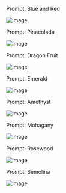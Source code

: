 Prompt: Blue and Red

![image](https://github.com/chungimungi/Color-prediction/assets/90822297/ff388c2e-6898-4af2-8f1d-939a4af17754)

Prompt: Pinacolada

![image](https://github.com/chungimungi/Color-prediction/assets/90822297/32ef4324-665f-4add-b80a-d050a6633c8a)

Prompt: Dragon Fruit

![image](https://github.com/chungimungi/Color-prediction/assets/90822297/0261e730-d097-4782-a6ef-028d1c9f9b9b)

Prompt: Emerald

![image](https://github.com/chungimungi/Color-prediction/assets/90822297/cf6fca7c-f7da-4412-ae01-8f6c07db3194)

Prompt: Amethyst

![image](https://github.com/chungimungi/Color-prediction/assets/90822297/b6110fc5-3934-4892-be92-4ad093d25dc5)

Prompt: Mohagany

![image](https://github.com/chungimungi/Color-prediction/assets/90822297/b90aa1ef-e78e-4e71-8753-82abc40fdba8)

Prompt: Rosewood

![image](https://github.com/chungimungi/Color-prediction/assets/90822297/3f7b3ef8-1a5e-4067-9666-50774149fecb)

Prompt: Semolina

![image](https://github.com/chungimungi/Color-prediction/assets/90822297/a2642165-a466-4805-af08-ce3fcff2d2bc)
